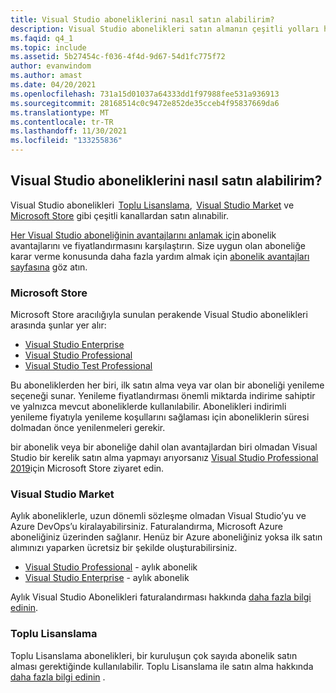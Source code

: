 ```yaml
---
title: Visual Studio aboneliklerini nasıl satın alabilirim?
description: Visual Studio abonelikleri satın almanın çeşitli yolları hakkında bilgi edinin
ms.faqid: q4_1
ms.topic: include
ms.assetid: 5b27454c-f036-4f4d-9d67-54d1fc775f72
author: evanwindom
ms.author: amast
ms.date: 04/20/2021
ms.openlocfilehash: 731a15d01037a64333dd1f97988fee531a936913
ms.sourcegitcommit: 28168514c0c9472e852de35cceb4f95837669da6
ms.translationtype: MT
ms.contentlocale: tr-TR
ms.lasthandoff: 11/30/2021
ms.locfileid: "133255836"
---
```

## <a name="how-do-i-purchase-visual-studio-subscriptions"></a>Visual Studio aboneliklerini nasıl satın alabilirim?

Visual Studio abonelikleri  [Toplu Lisanslama](https://www.microsoft.com/licensing/default),  [Visual Studio Market](https://marketplace.visualstudio.com/subscriptions) ve [Microsoft Store](https://www.microsoft.com/store/collections/visualstudio) gibi çeşitli kanallardan satın alınabilir.  

[Her Visual Studio aboneliğinin avantajlarını anlamak için](https://visualstudio.microsoft.com/vs/pricing/) abonelik avantajlarını ve fiyatlandırmasını karşılaştırın. Size uygun olan aboneliğe karar verme konusunda daha fazla yardım almak için [abonelik avantajları sayfasına](https://visualstudio.microsoft.com/vs/benefits/) göz atın.   

### <a name="microsoft-store"></a>Microsoft Store
Microsoft Store aracılığıyla sunulan perakende Visual Studio abonelikleri arasında şunlar yer alır: 
- [Visual Studio Enterprise](https://www.microsoft.com/p/visual-studio-enterprise-subscription/dg7gmgf0dst4?activetab=pivot%3aoverviewtab) 
- [Visual Studio Professional](https://www.microsoft.com/p/visual-studio-professional-subscription/dg7gmgf0dst3?activetab=pivot%3aoverviewtab) 
- [Visual Studio Test Professional](https://www.microsoft.com/p/visual-studio-test-professional-subscription/dg7gmgf0dst6?activetab=pivot%3aoverviewtab) 

Bu aboneliklerden her biri, ilk satın alma veya var olan bir aboneliği yenileme seçeneği sunar. Yenileme fiyatlandırması önemli miktarda indirime sahiptir ve yalnızca mevcut aboneliklerde kullanılabilir. Abonelikleri indirimli yenileme fiyatıyla yenileme koşullarını sağlaması için aboneliklerin süresi dolmadan önce yenilenmeleri gerekir. 

bir abonelik veya bir aboneliğe dahil olan avantajlardan biri olmadan Visual Studio bir kerelik satın alma yapmayı arıyorsanız [Visual Studio Professional 2019](https://www.microsoft.com/p/visual-studio-professional-2019/dg7gmgf0f6q1?cid=msft_web_collection&activetab=pivot%3aoverviewtab)için Microsoft Store ziyaret edin. 

### <a name="visual-studio-marketplace"></a>Visual Studio Market 
Aylık aboneliklerle, uzun dönemli sözleşme olmadan Visual Studio’yu ve Azure DevOps’u kiralayabilirsiniz. Faturalandırma, Microsoft Azure aboneliğiniz üzerinden sağlanır. Henüz bir Azure aboneliğiniz yoksa ilk satın alımınızı yaparken ücretsiz bir şekilde oluşturabilirsiniz.  
- [Visual Studio Professional](https://marketplace.visualstudio.com/items?itemName=ms.vs-professional-monthly) - aylık abonelik 
- [Visual Studio Enterprise](https://marketplace.visualstudio.com/items?itemName=ms.vs-enterprise-monthly) - aylık abonelik 
 
Aylık Visual Studio Abonelikleri faturalandırması hakkında [daha fazla bilgi edinin](https://docs.microsoft.com/visualstudio/subscriptions/vscloud-billing-faq). 

### <a name="volume-licensing"></a>Toplu Lisanslama 
Toplu Lisanslama abonelikleri, bir kuruluşun çok sayıda abonelik satın alması gerektiğinde kullanılabilir. Toplu Lisanslama ile satın alma hakkında [daha fazla bilgi edinin](https://www.microsoft.com/licensing/how-to-buy/how-to-buy) .